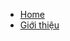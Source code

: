 <!-- docs/_sidebar.md -->
* [Home](/)
* [Giới thiệu](introduction/guide.md "The greatest guide in the world")